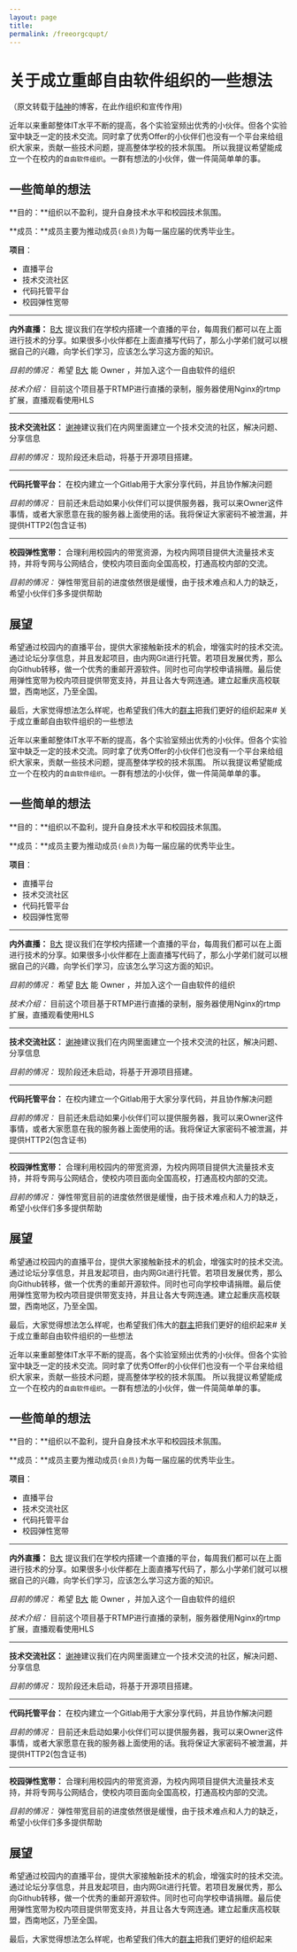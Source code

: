 ```yaml
---
layout: page
title: 
permalink: /freeorgcqupt/
---
```

# 关于成立重邮自由软件组织的一些想法   
（原文转载于[陆神](https://ilulu.xyz/)的博客，在此作组织和宣传作用)   
   
近年以来重邮整体IT水平不断的提高，各个实验室频出优秀的小伙伴。但各个实验室中缺乏一定的技术交流。同时拿了优秀Offer的小伙伴们也没有一个平台来给组织大家来，贡献一些技术问题，提高整体学校的技术氛围。 所以我提议希望能成立一个在校内的`自由软件组织`。一群有想法的小伙伴，做一件简简单单的事。

<!--more-->

## 一些简单的想法
**目的：**组织以不盈利，提升自身技术水平和校园技术氛围。

**成员：**成员主要为推动成员`(会员)`为每一届应届的优秀毕业生。

**项目**：

-  直播平台
-  技术交流社区
-  代码托管平台
-  校园弹性宽带

-------

**内外直播：** [B大](http://ios.dog/) 提议我们在学校内搭建一个直播的平台，每周我们都可以在上面进行技术的分享。如果很多小伙伴都在上面直播写代码了，那么小学弟们就可以根据自己的兴趣，向学长们学习，应该怎么学习这方面的知识。

*目前的情况：* 希望 [B大](http://ios.dog/) 能 Owner ，并加入这个一自由软件的组织

*技术介绍：* 目前这个项目基于RTMP进行直播的录制，服务器使用Nginx的rtmp扩展，直播观看使用HLS

--------------

**技术交流社区：** [谢神](http://coderxie.duapp.com)建议我们在内网里面建立一个技术交流的社区，解决问题、分享信息

*目前的情况：* 现阶段还未启动，将基于开源项目搭建。

----------------

**代码托管平台：** 在校内建立一个Gitlab用于大家分享代码，并且协作解决问题

*目前的情况：* 目前还未启动如果小伙伴们可以提供服务器，我可以来Owner这件事情，或者大家愿意在我的服务器上面使用的话。我将保证大家密码不被泄漏，并提供HTTP2(包含证书)

-------------

**校园弹性宽带：** 合理利用校园内的带宽资源，为校内网项目提供大流量技术支持，并将专网与公网结合，使校内项目面向全国高校，打通高校内部的交流。

*目前的情况：* 弹性带宽目前的进度依然很是缓慢，由于技术难点和人力的缺乏，希望小伙伴们多多提供帮助

## 展望
希望通过校园内的直播平台，提供大家接触新技术的机会，增强实时的技术交流。通过论坛分享信息，并且发起项目，由内网Git进行托管。若项目发展优秀，那么向Github转移，做一个优秀的重邮开源软件。同时也可向学校申请捐赠。最后使用弹性宽带为校内项目提供带宽支持，并且让各大专网连通。建立起重庆高校联盟，西南地区，乃至全国。

最后，大家觉得想法怎么样呢，也希望我们伟大的[群主](http://jucsinyu.com/)把我们更好的组织起来# 关于成立重邮自由软件组织的一些想法

近年以来重邮整体IT水平不断的提高，各个实验室频出优秀的小伙伴。但各个实验室中缺乏一定的技术交流。同时拿了优秀Offer的小伙伴们也没有一个平台来给组织大家来，贡献一些技术问题，提高整体学校的技术氛围。 所以我提议希望能成立一个在校内的`自由软件组织`。一群有想法的小伙伴，做一件简简单单的事。

<!--more-->

## 一些简单的想法
**目的：**组织以不盈利，提升自身技术水平和校园技术氛围。

**成员：**成员主要为推动成员`(会员)`为每一届应届的优秀毕业生。

**项目**：

-  直播平台
-  技术交流社区
-  代码托管平台
-  校园弹性宽带

-------

**内外直播：** [B大](http://ios.dog/) 提议我们在学校内搭建一个直播的平台，每周我们都可以在上面进行技术的分享。如果很多小伙伴都在上面直播写代码了，那么小学弟们就可以根据自己的兴趣，向学长们学习，应该怎么学习这方面的知识。

*目前的情况：* 希望 [B大](http://ios.dog/) 能 Owner ，并加入这个一自由软件的组织

*技术介绍：* 目前这个项目基于RTMP进行直播的录制，服务器使用Nginx的rtmp扩展，直播观看使用HLS

--------------

**技术交流社区：** [谢神](http://coderxie.duapp.com)建议我们在内网里面建立一个技术交流的社区，解决问题、分享信息

*目前的情况：* 现阶段还未启动，将基于开源项目搭建。

----------------

**代码托管平台：** 在校内建立一个Gitlab用于大家分享代码，并且协作解决问题

*目前的情况：* 目前还未启动如果小伙伴们可以提供服务器，我可以来Owner这件事情，或者大家愿意在我的服务器上面使用的话。我将保证大家密码不被泄漏，并提供HTTP2(包含证书)

-------------

**校园弹性宽带：** 合理利用校园内的带宽资源，为校内网项目提供大流量技术支持，并将专网与公网结合，使校内项目面向全国高校，打通高校内部的交流。

*目前的情况：* 弹性带宽目前的进度依然很是缓慢，由于技术难点和人力的缺乏，希望小伙伴们多多提供帮助

## 展望
希望通过校园内的直播平台，提供大家接触新技术的机会，增强实时的技术交流。通过论坛分享信息，并且发起项目，由内网Git进行托管。若项目发展优秀，那么向Github转移，做一个优秀的重邮开源软件。同时也可向学校申请捐赠。最后使用弹性宽带为校内项目提供带宽支持，并且让各大专网连通。建立起重庆高校联盟，西南地区，乃至全国。

最后，大家觉得想法怎么样呢，也希望我们伟大的[群主](http://jucsinyu.com/)把我们更好的组织起来# 关于成立重邮自由软件组织的一些想法

近年以来重邮整体IT水平不断的提高，各个实验室频出优秀的小伙伴。但各个实验室中缺乏一定的技术交流。同时拿了优秀Offer的小伙伴们也没有一个平台来给组织大家来，贡献一些技术问题，提高整体学校的技术氛围。 所以我提议希望能成立一个在校内的`自由软件组织`。一群有想法的小伙伴，做一件简简单单的事。

<!--more-->

## 一些简单的想法
**目的：**组织以不盈利，提升自身技术水平和校园技术氛围。

**成员：**成员主要为推动成员`(会员)`为每一届应届的优秀毕业生。

**项目**：

-  直播平台
-  技术交流社区
-  代码托管平台
-  校园弹性宽带

-------

**内外直播：** [B大](http://ios.dog/) 提议我们在学校内搭建一个直播的平台，每周我们都可以在上面进行技术的分享。如果很多小伙伴都在上面直播写代码了，那么小学弟们就可以根据自己的兴趣，向学长们学习，应该怎么学习这方面的知识。

*目前的情况：* 希望 [B大](http://ios.dog/) 能 Owner ，并加入这个一自由软件的组织

*技术介绍：* 目前这个项目基于RTMP进行直播的录制，服务器使用Nginx的rtmp扩展，直播观看使用HLS

--------------

**技术交流社区：** [谢神](http://coderxie.duapp.com)建议我们在内网里面建立一个技术交流的社区，解决问题、分享信息

*目前的情况：* 现阶段还未启动，将基于开源项目搭建。

----------------

**代码托管平台：** 在校内建立一个Gitlab用于大家分享代码，并且协作解决问题

*目前的情况：* 目前还未启动如果小伙伴们可以提供服务器，我可以来Owner这件事情，或者大家愿意在我的服务器上面使用的话。我将保证大家密码不被泄漏，并提供HTTP2(包含证书)

-------------

**校园弹性宽带：** 合理利用校园内的带宽资源，为校内网项目提供大流量技术支持，并将专网与公网结合，使校内项目面向全国高校，打通高校内部的交流。

*目前的情况：* 弹性带宽目前的进度依然很是缓慢，由于技术难点和人力的缺乏，希望小伙伴们多多提供帮助

## 展望
希望通过校园内的直播平台，提供大家接触新技术的机会，增强实时的技术交流。通过论坛分享信息，并且发起项目，由内网Git进行托管。若项目发展优秀，那么向Github转移，做一个优秀的重邮开源软件。同时也可向学校申请捐赠。最后使用弹性宽带为校内项目提供带宽支持，并且让各大专网连通。建立起重庆高校联盟，西南地区，乃至全国。

最后，大家觉得想法怎么样呢，也希望我们伟大的[群主](http://jucsinyu.com/)把我们更好的组织起来